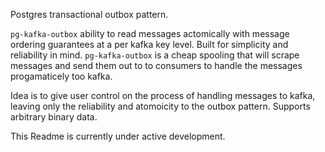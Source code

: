 Postgres transactional outbox pattern.

`pg-kafka-outbox` ability to read messages actomically with message ordering guarantees at a per kafka key level.
Built for simplicity and reliability in mind. `pg-kafka-outbox` is a cheap spooling
that will scrape messages and send them out to to consumers to handle the messages progamaticely too kafka.

Idea is to give user control on the process of handling messages to kafka, leaving only the reliability and atomoicity to
the outbox pattern. Supports arbitrary binary data.


This Readme is currently under active development. 
